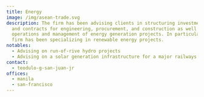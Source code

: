 ```yaml
---
title: Energy
image: /img/asean-trade.svg
description: The firm has been advising clients in structuring investments in
  and contracts for engineering, procurement, and construction as well as
  operations and management of energy generation projects. In particular, the
  firm has been specializing in renewable energy projects.
notables:
  - Advising on run-of-rive hydro projects
  - Advising on a solar generation infrastructure for a major railways project
contact:
  - teodulo-g-san-juan-jr
offices:
  - manila
  - san-francisco
---
```

